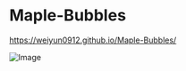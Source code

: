 # Maple-Bubbles

https://weiyun0912.github.io/Maple-Bubbles/

![Image](https://i.imgur.com/rqupDAf.png)
